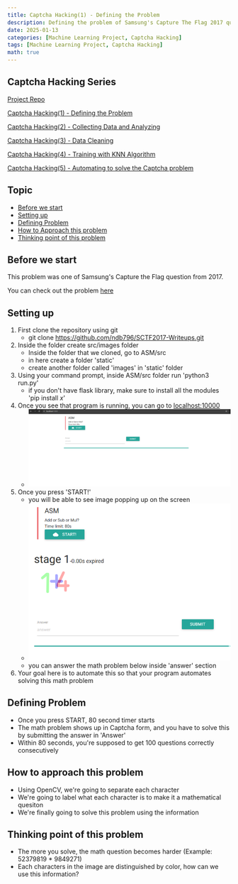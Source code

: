 ```yaml
---
title: Captcha Hacking(1) - Defining the Problem
description: Defining the problem of Samsung's Capture The Flag 2017 question (1)
date: 2025-01-13
categories: [Machine Learning Project, Captcha Hacking]
tags: [Machine Learning Project, Captcha Hacking]
math: true
---
```


## Captcha Hacking Series

[Project Repo](https://github.com/hyeonukim/SCTF2017-Writeups)

[Captcha Hacking(1) - Defining the Problem](https://hyeonukim.github.io/devblog/posts/CaptchaHacking1/)

[Captcha Hacking(2) - Collecting Data and Analyzing](https://hyeonukim.github.io/devblog/posts/CaptchaHacking2/)

[Captcha Hacking(3) - Data Cleaning](https://hyeonukim.github.io/devblog/posts/CaptchaHacking3/)

[Captcha Hacking(4) - Training with KNN Algorithm](https://hyeonukim.github.io/devblog/posts/CaptchaHacking4/)

[Captcha Hacking(5) - Automating to solve the Captcha problem](https://hyeonukim.github.io/devblog/posts/CaptchaHacking5/)


## Topic

- [Before we start](#before-we-start)
- [Setting up](#setting-up)
- [Defining Problem](#defining-problem)
- [How to Approach this problem](#how-to-approach-this-problem)
- [Thinking point of this problem](#thinking-point-of-this-problem)

## Before we start

This problem was one of Samsung's Capture the Flag question from 2017.

You can check out the problem [here](https://github.com/ndb796/SCTF2017-Writeups)

## Setting up

1. First clone the repository using git
    - git clone https://github.com/ndb796/SCTF2017-Writeups.git
2. Inside the folder create src/images folder
    - Inside the folder that we cloned, go to ASM/src
    - in here create a folder 'static'
    - create another folder called 'images' in 'static' folder
3. Using your command prompt, inside ASM/src folder run 'python3 run.py'
    - if you don't have flask library, make sure to install all the modules 'pip install *x*'
4. Once you see that program is running, you can go to [localhost:10000](localhost:10000)
    - ![Desktop View](/assets/img/HackingCaptcha/1-localhost.PNG)
5. Once you press 'START!'
    - you will be able to see image popping up on the screen
    - ![Desktop View](/assets/img/HackingCaptcha/1-start.PNG)
    - you can answer the math problem below inside 'answer' section
6. Your goal here is to automate this so that your program automates solving this math problem

## Defining Problem

- Once you press START, 80 second timer starts
- The math problem shows up in Captcha form, and you have to solve this by submitting the answer in 'Answer'
- Within 80 seconds, you're supposed to get 100 questions correctly consecutively


## How to approach this problem
- Using OpenCV, we're going to separate each character
- We're going to label what each character is to make it a mathematical quesiton
- We're finally going to solve this problem using the information 

## Thinking point of this problem
- The more you solve, the math question becomes harder (Example: 52379819 * 9849271)
- Each characters in the image are distinguished by color, how can we use this information?